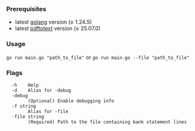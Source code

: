### Prerequisites

* latest [golang](https://go.dev/dl/) version (≥ 1.24.5)
* latest [pdftotext](https://poppler.freedesktop.org) version (≥ 25.07.0)

### Usage

`go run main.go "path_to_file"` or `go run main.go --file "path_to_file"`

### Flags

```
  -h    Help
  -d    Alias for -debug
  -debug
        (Optional) Enable debugging info
  -f string
        Alias for -file
  -file string
        (Required) Path to the file containing bank statement lines
```
